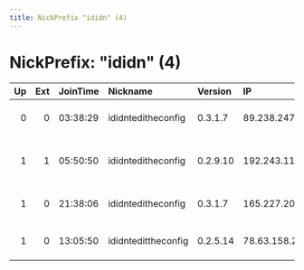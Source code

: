 ```yaml
---
title: NickPrefix "ididn" (4)
---
```


# NickPrefix: "ididn" (4)

|   Up |   Ext | JoinTime   | Nickname            | Version   | IP              | AS                   | CC   |   ORp |   Dirp | OS    | Contact                                |   eFamMembers |
|-----:|------:|:-----------|:--------------------|:----------|:----------------|:---------------------|:-----|------:|-------:|:------|:---------------------------------------|--------------:|
|    0 |     0 | 03:38:29   | ididnteditheconfig  | 0.3.1.7   | 89.238.247.152  | Euroweb Romania S.A. | ro   |   443 |      0 | Linux | None                                   |             1 |
|    1 |     1 | 05:50:50   | ididnteditheconfig  | 0.2.9.10  | 192.243.113.200 | IT7 Networks Inc     | us   |  9001 |      0 | Linux | 0xFFFFFFFF Random Person &lt;nobody AT |             1 |
|    1 |     0 | 21:38:06   | ididnteditheconfig  | 0.3.1.7   | 165.227.204.214 | Digital Ocean, Inc.  | us   |  9001 |      0 | Linux | None                                   |             1 |
|    1 |     0 | 13:05:50   | ididntedittheconfig | 0.2.5.14  | 78.63.158.220   | Telia Lietuva, AB    | lt   |   443 |      0 | Linux | human@...                              |             1 |
